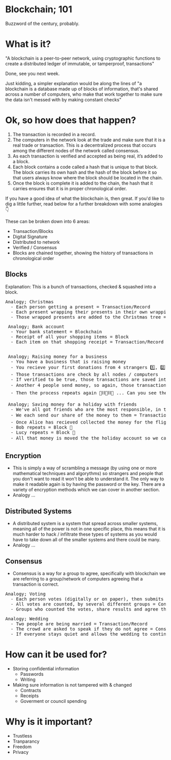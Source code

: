 # Blockchain; 101

Buzzword of the century, probably.

# What is it?

"A blockchain is a peer-to-peer network, using cryptographic functions to create a distributed ledger of immutable, or tamperproof, transactions"

Done, see you next week.

Just kidding, a simpler explanation would be along the lines of "a blockchain is a database made up of blocks of information, that's shared across a number of computers, who make that work together to make sure the data isn't messed with by making constant checks"

# Ok, so how does that happen?

1) The transaction is recorded in a record. 
2) The computers in the network look at the trade and make sure that it is a real trade or transaction. This is a decentralized process that occurs among the different nodes of the network called consensus.
3) As each transaction is verified and accepted as being real, it’s added to a block. 
4) Each block contains a code called a hash that is unique to that block. The block carries its own hash and the hash of the block before it so that users always know where the block should be located in the chain.
5) Once the block is complete it is added to the chain, the hash that it carries ensures that it is in proper chronological order.

If you have a good idea of what the blockchain is, then great. If you'd like to dig a little further, read below for a further breakdown with some analogies 👇

These can be broken down into 6 areas:
- Transaction/Blocks
- Digital Signature
- Distributed to network
- Verified / Consensus
- Blocks are chained together, showing the history of transactions in chronological order

## Blocks

Explanation: 
This is a bunch of transactions, checked & squashed into a block.

<pre>
Analogy; Christmas
  - Each person getting a present = Transaction/Record
  - Each present wrapping their presents in their own wrapping paper (grandparents always use the same wrapping paper, every year 😅) = Block
  - Those wrapped presents are added to the Christmas tree = Blockchain 
</pre>

<pre>
 Analogy; Bank account
  - Your bank statement = Blockchain 
  - Receipt of all your shopping items = Block
  - Each item on that shopping receipt = Transaction/Record
 </pre>
 
 <pre>
 Analogy; Raising money for a business
  - You have a business that is raising money
  - You recieve your first donations from 4 strangers 1️⃣, 2️⃣, 3️⃣ & 4️⃣
  - Those transactions are check by all nodes / computers
  - If verified to be true, those transactions are saved into a block 🔢
  - Another 4 people send money, so again, those transactions are checked and another block is created to fit those new transactions 🔢⛓🔢
  - Then the process repeats again 🔢⛓🔢⛓🔢 ... Can you see the block & chains ... blockchain forming?
</pre>

<pre>
 Analogy; Saving money for a holiday with friends
  - We've all got friends who are the most responsible, in this example we'll name them Alice, Bob, Lucy & Alejandro. They're each responsible for collecting money for a different thing, let's say flights, hotel & activities.
  - We each send our share of the money to them = Transaction/Record 1️⃣, 2️⃣, 3️⃣ & 4️⃣
  - Once Alice has recieved collected the money for the flights she'll check and everyone has paid = Block 🔢 
  - Bob repeats = Block 🔢
  - Lucy repeats = Block 🔢 
  - All that money is moved the the holiday account so we can go on a great holiday ☀ 🍹 = Blockchain 🔢⛓🔢⛓🔢
</pre>

## Encryption

- This is simply a way of scrambling a message (by using one or more mathematical techniques and algorythms) so strangers and people that you don't want to read it won't be able to understand it. The only way to make it readable again is by having the password or the key. There are a variety of encryption methods which we can cover in another section.
- Analogy ...

## Distributed Systems

- A distributed system is a system that spread across smaller systems, meaning all of the power is not in one specific place, this means that it is much harder to hack / infiltrate these types of systems as you would have to take down all of the smaller systems and there could be many.
- Analogy ...

## Consensus

- Consensus is a way for a group to agree, specifically with blockchain we are referring to a group/network of computers agreeing that a transaction is correct.

<pre>
Analogy; Voting
  - Each person votes (digitally or on paper), then submits their vote = Transaction/Record
  - All votes are counted, by several different groups = Consensus method
  - Groups who counted the votes, share results and agree the numbers are correct = Consensus reached
</pre>

<pre>
Analogy; Wedding
  - Two people are being married = Transaction/Record
  - The crowd are asked to speak if they do not agree = Consensus method
  - If everyone stays quiet and allows the wedding to continue a non-verbal agreement has been reached = Consensus reached
</pre>

# How can it be used for?

- Storing confidential information
  - Passwords
  - Writing 
- Making sure information is not tampered with & changed
  - Contracts
  - Receipts
  - Goverment or council spending 

# Why is it important?

- Trustless
- Tranparancy
- Freedom
- Privacy
